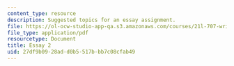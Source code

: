 ```yaml
---
content_type: resource
description: Suggested topics for an essay assignment.
file: https://ol-ocw-studio-app-qa.s3.amazonaws.com/courses/21l-707-writing-early-american-lives-gender-race-nation-faith-fall-2005/27df9b0928add0b5517bbb7c08cfab49_21l707f05essay2.pdf
file_type: application/pdf
resourcetype: Document
title: Essay 2
uid: 27df9b09-28ad-d0b5-517b-bb7c08cfab49
---
```

